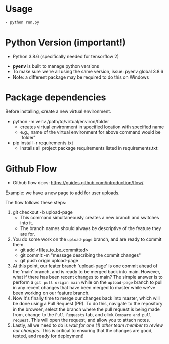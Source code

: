 # Usage
	- python run.py

# Python Version (important!)
- Python 3.8.6 (specifically needed for tensorflow 2)
* **pyenv** is built to manage python versions
* To make sure we're all using the same version, issue: pyenv global 3.8.6
* Note: a different package may be required to do this on Windows

# Package dependencies
Before installing, create a new virtual environment.
* python -m venv /path/to/virtual/environ/folder
	- creates virtual environment in specified location with specified name
	- e.g., name of the virtual environment for above command would be 'folder'
* pip install -r requirements.txt
	-  installs all project package requirements listed in requirements.txt:

# Github Flow
- Github flow docs: https://guides.github.com/introduction/flow/
	
Example: we have a new page to add for user uploads.

The flow follows these steps:
1) git checkout -b upload-page
	- This command simultaneously creates a new branch and switches into it.
	- The branch names should always be descriptive of the feature they are for.
2) You do some work on the `upload-page` branch, and are ready to commit them.
	- git add <files_to_be_committed>
	- git commit -m "message describing the commit changes"
	- git push origin upload-page
3) At this point, our feater branch 'upload-page' is one commit ahead of the 'main' branch,
   and is ready to be merged back into main. However, what if there has been recent changes to main?
   The simple answer is to perform a `git pull origin main` while on the `upload-page` branch to 
   pull in any recent changes that have been merged to master while we've been working on our feature branch.
4) Now it's finally time to merge our changes back into master, which will be done using a Pull Request (PR).
   To do this, navigate to the repository in the browser, select the branch where the pull request is being
   made from, change to the  `Pull Requests` tab, and click `Compare and pull request`. This will open the request, 
   and allow you to attach notes.
5) Lastly, all we need to do is *wait for one (1) other team member to review our changes*. This is critical 
   to ensuring that the changes are good, tested, and ready for deployment!
